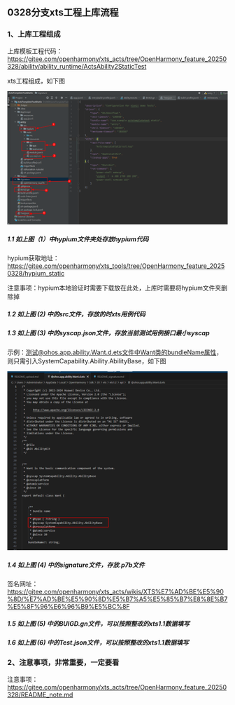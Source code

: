 ## 0328分支xts工程上库流程

### 1、上库工程组成

上库模板工程代码： https://gitee.com/openharmony/xts_acts/tree/OpenHarmony_feature_20250328/ability/ability_runtime/ActsAbility2StaticTest

xts工程组成，如下图

![输入图片说明](/figures/images1.2/1CB1D84C-E100-4747-86CD-5F43119FC0BD.png)

##### 1.1 如上图（1）中hypium文件夹处存放hypium代码

hypium获取地址：https://gitee.com/openharmony/xts_tools/tree/OpenHarmony_feature_20250328/hypium_static

注意事项：hypium本地验证时需要下载放在此处，上库时需要将hypium文件夹删除掉

##### 1.2 如上图 (2) 中的src文件，存放的时xts用例代码

##### 1.3 如上图 (3) 中的syscap.json文件，存放当前测试用例接口最小syscap

示例：测试@ohos.app.ability.Want.d.ets文件中Want类的bundleName属性，则只需引入SystemCapability.Ability.AbilityBase，如下图

![输入图片说明](/figures/images1.2/99011790-D7AD-4CBF-8557-576CDCC3D298.png)

##### 1.4 如上图 (4) 中的signature文件，存放.p7b文件

签名网址：https://gitee.com/openharmony/xts_acts/wikis/XTS%E7%AD%BE%E5%90%8D/%E7%AD%BE%E5%90%8D%E5%B7%A5%E5%85%B7%E8%8E%B7%E5%8F%96%E6%96%B9%E5%BC%8F

##### 1.5 如上图 (5) 中的BUIGD.gn文件，可以按照整改的xts1.1数据填写

##### 1.6 如上图 (6) 中的Test.json文件，可以按照整改的xts1.1数据填写

### 2、注意事项，非常重要，一定要看

注意事项：
https://gitee.com/openharmony/xts_acts/tree/OpenHarmony_feature_20250328/README_note.md